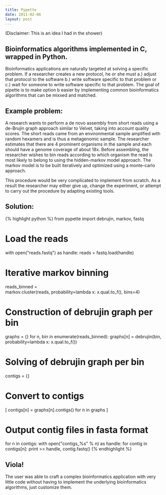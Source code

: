 ```yaml
---
title: Pypette
date: 2011-02-06
layout: post
---
```


(Disclaimer: This is an idea I had in the shower)

## Bioinformatics algorithms implemented in C, wrapped in Python.

Bioinformatics applications are naturally targeted at solving a specific problem. If a researcher creates a new protocol, he or she must a.) adjust that protocol to the software b.) write software specific to that problem or c.) wait for someone to write software specific to that problem. The goal of pipette is to make option b easier by implementing common bioinformatics algorithms that can be mixxed and matched.

## Example problem:

A research wants to perform a de novo assembly from short reads using a de-Brujin graph approach similar to Velvet, taking into account quality scores. The short reads came from an environmental sample amplified with random hexamers and is thus a metagenomic sample. The researcher estimates that there are 4 prominent organisms in the sample and each should have a genome coverage of about 18x. Before assembling, the researcher wishes to bin reads according to which organism the read is most likely to belong to using the hidden-markov model approach. The markov model is to be built iteratively and optimized using a monte-carlo approach.

This procedure would be very complicated to implement from scratch. As a result the researcher may either give up, change the experiment, or attempt to carry out the procedure by adapting existing tools.

## Solution:

{% highlight python %}
from pypette import debrujin, markov, fastq

# Load the reads
with open("reads.fastq") as handle:
    reads = fastq.load(handle)

# Iterative markov binning
reads_binned = \
    markov.cluster(reads, probability=lambda x: x.qual.to_f(), bins=4)
    
# Construction of debrujin graph per bin
graphs = {}
for n, bin in enumerate(reads_binned):
    graphs[n] = debrujin(bin, probability=lambda x: x.qual.to_f())

# Solving of debrujin graph per bin
contigs = {}

# Convert to contigs
[ contigs[n] = graphs[n].contigs() for n in graphs ]

# Output contig files in fasta format
for n in contigs:
    with open("contigs_%s" % n) as handle:
        for contig in contigs[n]:
            print >> handle, contig.fastq()
{% endhighlight %}

## Viola!

The user was able to craft a complex bioinformatics application with very little code without having to implement the underlying bioinformatics algorithms, just customize them.